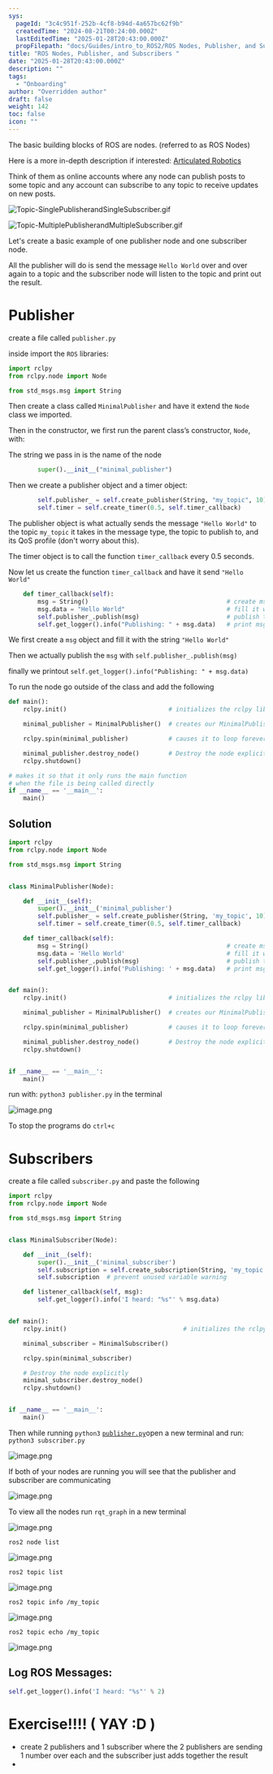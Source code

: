 ```yaml
---
sys:
  pageId: "3c4c951f-252b-4cf8-b94d-4a657bc62f9b"
  createdTime: "2024-08-21T00:24:00.000Z"
  lastEditedTime: "2025-01-28T20:43:00.000Z"
  propFilepath: "docs/Guides/intro_to_ROS2/ROS Nodes, Publisher, and Subscribers .md"
title: "ROS Nodes, Publisher, and Subscribers "
date: "2025-01-28T20:43:00.000Z"
description: ""
tags:
  - "Onboarding"
author: "Overridden author"
draft: false
weight: 142
toc: false
icon: ""
---
```


The basic building blocks of ROS are nodes. (referred to as ROS Nodes)

Here is a more in-depth description if interested: [Articulated Robotics](https://articulatedrobotics.xyz/tutorials/ready-for-ros/ros-overview#2-nodes)

Think of them as online accounts where any node can publish posts to some topic and any account can subscribe to any topic to receive updates on new posts.

![Topic-SinglePublisherandSingleSubscriber.gif](https://docs.ros.org/en/humble/_images/Topic-SinglePublisherandSingleSubscriber.gif)

![Topic-MultiplePublisherandMultipleSubscriber.gif](https://docs.ros.org/en/humble/_images/Topic-MultiplePublisherandMultipleSubscriber.gif)

Let's create a basic example of one publisher node and one subscriber node.

All the publisher will do is send the message `Hello World` over and over again to a topic and the subscriber node will listen to the topic and print out the result.

# Publisher

create a file called `publisher.py` 

inside import the `ROS` libraries:

```python
import rclpy
from rclpy.node import Node

from std_msgs.msg import String
```

Then create a class called `MinimalPublisher` and have it extend the `Node` class we imported.

Then in the constructor, we first run the parent class’s constructor, `Node`, with:

The string we pass in is the name of the node

```python
        super().__init__("minimal_publisher")
```

Then we create a publisher object and a timer object:

```python
        self.publisher_ = self.create_publisher(String, "my_topic", 10)
        self.timer = self.create_timer(0.5, self.timer_callback)
```

The publisher object is what actually sends the message `"Hello World"` to the topic `my_topic` it takes in the message type, the topic to publish to, and its QoS profile (don't worry about this).

The timer object is to call the function `timer_callback` every 0.5 seconds.

Now let us create the function `timer_callback` and have it send `"Hello World"`

```python
    def timer_callback(self):
        msg = String()                                      # create msg object
        msg.data = "Hello World"                            # fill it with data
        self.publisher_.publish(msg)                        # publish the message
        self.get_logger().info("Publishing: " + msg.data)   # print msg
```

We first create a `msg` object and fill it with the string `"Hello World"`

Then we actually publish the `msg` with `self.publisher_.publish(msg)`

finally we printout `self.get_logger().info("Publishing: " + msg.data)`

To run the node go outside of the class and add the following

```python
def main():
    rclpy.init()                            # initializes the rclpy library

    minimal_publisher = MinimalPublisher()  # creates our MinimalPublisher object

    rclpy.spin(minimal_publisher)           # causes it to loop forever

    minimal_publisher.destroy_node()        # Destroy the node explicitly
    rclpy.shutdown()

# makes it so that it only runs the main function
# when the file is being called directly
if __name__ == '__main__': 
    main()
```

## Solution

```python
import rclpy
from rclpy.node import Node

from std_msgs.msg import String


class MinimalPublisher(Node):

    def __init__(self):
        super().__init__('minimal_publisher')
        self.publisher_ = self.create_publisher(String, 'my_topic', 10)
        self.timer = self.create_timer(0.5, self.timer_callback)

    def timer_callback(self):
        msg = String()                                      # create msg object
        msg.data = 'Hello World'                            # fill it with data
        self.publisher_.publish(msg)                        # publish the message
        self.get_logger().info('Publishing: ' + msg.data)   # print msg


def main():
    rclpy.init()                            # initializes the rclpy library

    minimal_publisher = MinimalPublisher()  # creates our MinimalPublisher object

    rclpy.spin(minimal_publisher)           # causes it to loop forever

    minimal_publisher.destroy_node()        # Destroy the node explicitly
    rclpy.shutdown()


if __name__ == '__main__':
    main()
```

run with: `python3 publisher.py` in the terminal

![image.png](https://prod-files-secure.s3.us-west-2.amazonaws.com/d518164a-d88e-44d1-a4ee-3adb3bd8bce0/9214accb-ad5b-44f1-a31c-b3167c59138b/image.png?X-Amz-Algorithm=AWS4-HMAC-SHA256&X-Amz-Content-Sha256=UNSIGNED-PAYLOAD&X-Amz-Credential=ASIAZI2LB466WE2G77BE%2F20250515%2Fus-west-2%2Fs3%2Faws4_request&X-Amz-Date=20250515T041218Z&X-Amz-Expires=3600&X-Amz-Security-Token=IQoJb3JpZ2luX2VjEGwaCXVzLXdlc3QtMiJGMEQCIF3QxpwhEQDd0I3tHtzpqJKFvLPwTLn%2FktRuX51usNZDAiBgBk7WGeiKaBf0IDB%2FqDTDb52LTbJmhfSjFmokd0CHvir%2FAwglEAAaDDYzNzQyMzE4MzgwNSIMOcrbf0I%2FtTG%2FLV9xKtwDDInBkUb6ZJYEIuwvRLfpPgF9sgP5%2F9Ub96w4vm4ozVLbtjp%2BqbAXKRiSkzn8V9H5mCSRKAN5HjxpOHI9tfgVkWnn9dRLwF%2B7TiqBQ12huHkvoqIU1%2FAeyDeVNBAxDfMiLK5TxXHClph%2FqFejbTpBtprCPmZu8dVpRSA29Qa4LIEIzu7yC3dAyE6qgHYaIhfWF8bvS%2F8cwInwG3Lcrd17l0rvGna6zGt2MB3VmzKWvDAukuoqHIDcqLXURNI2bJkDaL%2B72A1P%2FMTLcMelzIlF6W2tfQFSwveOje0Gy%2BYudSKivLa64N82gQZKEVYGWTp0uPbAWO3UoFmBLglLvwSHdTB3ST9pP1GTQxnrbv52YeSJbGE6xA3IU%2BEa7cWNB7JJ0Z4%2FC7gG51oFhO4Vn9zLvTY4Kt1i1DeUB%2BbvkBYLCiYrkoILko1pl6M1%2BYYbollqslpAzgYladDqyVCtmCvWKL53Pl8vPGGABhOK6TEreMluM4OmfAKl0M5azNbMVd3A6aGMFJ9d5x4vxb3mjKm5RRehhkEBLnt%2BFM288Q591UtFTm5gTN47vJ1CfHr5aRY7ZFTOdN8p0lDvCDCbV8j31kBpYA9sWNp8W6R2tqeUw0ND42rdXJ7n9wFzTQIw%2FtGVwQY6pgHVB7XQEFmcHP123Vh6bmoTY9Oyw3JSjNhS%2Bu3bgxeHSnfyxz%2FSh0Q7Qwm1oRHogIDb6iA4V16cbQ8A3%2BQjrANcDxqYbukGo%2BCSl%2FHeKeEm0zVoC0xeNTenn%2BCoW6KiNQkPmMuYXHlhgMnYQlHZ%2B1nDgTF9aHm%2FLyqs9PwyG3Z3HnPad2%2BXLAzouLsJ5wx9JOS8V56DnpAVthQqmMyZvPl3ybGPsn3v&X-Amz-Signature=bc3ecaeb28cc98720b895ec38fdace4cbe73738c4de164cbf0c8cb516f18cee3&X-Amz-SignedHeaders=host&x-id=GetObject)

To stop the programs do `ctrl+c`

# Subscribers

create a file called `subscriber.py` and paste the following

```python
import rclpy
from rclpy.node import Node

from std_msgs.msg import String


class MinimalSubscriber(Node):

    def __init__(self):
        super().__init__('minimal_subscriber')
        self.subscription = self.create_subscription(String, 'my_topic', self.listener_callback, 10)
        self.subscription  # prevent unused variable warning

    def listener_callback(self, msg):
        self.get_logger().info('I heard: "%s"' % msg.data)


def main():
    rclpy.init()                                # initializes the rclpy library

    minimal_subscriber = MinimalSubscriber()

    rclpy.spin(minimal_subscriber)

    # Destroy the node explicitly
    minimal_subscriber.destroy_node()
    rclpy.shutdown()


if __name__ == '__main__':
    main()
```

Then while running `python3` [`publisher.py`](http://publisher.py/)open a new terminal and run: `python3 subscriber.py` 

![image.png](https://prod-files-secure.s3.us-west-2.amazonaws.com/d518164a-d88e-44d1-a4ee-3adb3bd8bce0/611fccf2-c738-4dbd-94e9-98f209092866/image.png?X-Amz-Algorithm=AWS4-HMAC-SHA256&X-Amz-Content-Sha256=UNSIGNED-PAYLOAD&X-Amz-Credential=ASIAZI2LB466WE2G77BE%2F20250515%2Fus-west-2%2Fs3%2Faws4_request&X-Amz-Date=20250515T041218Z&X-Amz-Expires=3600&X-Amz-Security-Token=IQoJb3JpZ2luX2VjEGwaCXVzLXdlc3QtMiJGMEQCIF3QxpwhEQDd0I3tHtzpqJKFvLPwTLn%2FktRuX51usNZDAiBgBk7WGeiKaBf0IDB%2FqDTDb52LTbJmhfSjFmokd0CHvir%2FAwglEAAaDDYzNzQyMzE4MzgwNSIMOcrbf0I%2FtTG%2FLV9xKtwDDInBkUb6ZJYEIuwvRLfpPgF9sgP5%2F9Ub96w4vm4ozVLbtjp%2BqbAXKRiSkzn8V9H5mCSRKAN5HjxpOHI9tfgVkWnn9dRLwF%2B7TiqBQ12huHkvoqIU1%2FAeyDeVNBAxDfMiLK5TxXHClph%2FqFejbTpBtprCPmZu8dVpRSA29Qa4LIEIzu7yC3dAyE6qgHYaIhfWF8bvS%2F8cwInwG3Lcrd17l0rvGna6zGt2MB3VmzKWvDAukuoqHIDcqLXURNI2bJkDaL%2B72A1P%2FMTLcMelzIlF6W2tfQFSwveOje0Gy%2BYudSKivLa64N82gQZKEVYGWTp0uPbAWO3UoFmBLglLvwSHdTB3ST9pP1GTQxnrbv52YeSJbGE6xA3IU%2BEa7cWNB7JJ0Z4%2FC7gG51oFhO4Vn9zLvTY4Kt1i1DeUB%2BbvkBYLCiYrkoILko1pl6M1%2BYYbollqslpAzgYladDqyVCtmCvWKL53Pl8vPGGABhOK6TEreMluM4OmfAKl0M5azNbMVd3A6aGMFJ9d5x4vxb3mjKm5RRehhkEBLnt%2BFM288Q591UtFTm5gTN47vJ1CfHr5aRY7ZFTOdN8p0lDvCDCbV8j31kBpYA9sWNp8W6R2tqeUw0ND42rdXJ7n9wFzTQIw%2FtGVwQY6pgHVB7XQEFmcHP123Vh6bmoTY9Oyw3JSjNhS%2Bu3bgxeHSnfyxz%2FSh0Q7Qwm1oRHogIDb6iA4V16cbQ8A3%2BQjrANcDxqYbukGo%2BCSl%2FHeKeEm0zVoC0xeNTenn%2BCoW6KiNQkPmMuYXHlhgMnYQlHZ%2B1nDgTF9aHm%2FLyqs9PwyG3Z3HnPad2%2BXLAzouLsJ5wx9JOS8V56DnpAVthQqmMyZvPl3ybGPsn3v&X-Amz-Signature=4f9f31d85f402e1435d6e1db0e7d97750c194659ac7894f29280444592dc9a37&X-Amz-SignedHeaders=host&x-id=GetObject)

If both of your nodes are running you will see that the publisher and subscriber are communicating

![image.png](https://prod-files-secure.s3.us-west-2.amazonaws.com/d518164a-d88e-44d1-a4ee-3adb3bd8bce0/eea428b5-1cf0-43bb-a30b-81cbaf6c5c78/image.png?X-Amz-Algorithm=AWS4-HMAC-SHA256&X-Amz-Content-Sha256=UNSIGNED-PAYLOAD&X-Amz-Credential=ASIAZI2LB466WE2G77BE%2F20250515%2Fus-west-2%2Fs3%2Faws4_request&X-Amz-Date=20250515T041218Z&X-Amz-Expires=3600&X-Amz-Security-Token=IQoJb3JpZ2luX2VjEGwaCXVzLXdlc3QtMiJGMEQCIF3QxpwhEQDd0I3tHtzpqJKFvLPwTLn%2FktRuX51usNZDAiBgBk7WGeiKaBf0IDB%2FqDTDb52LTbJmhfSjFmokd0CHvir%2FAwglEAAaDDYzNzQyMzE4MzgwNSIMOcrbf0I%2FtTG%2FLV9xKtwDDInBkUb6ZJYEIuwvRLfpPgF9sgP5%2F9Ub96w4vm4ozVLbtjp%2BqbAXKRiSkzn8V9H5mCSRKAN5HjxpOHI9tfgVkWnn9dRLwF%2B7TiqBQ12huHkvoqIU1%2FAeyDeVNBAxDfMiLK5TxXHClph%2FqFejbTpBtprCPmZu8dVpRSA29Qa4LIEIzu7yC3dAyE6qgHYaIhfWF8bvS%2F8cwInwG3Lcrd17l0rvGna6zGt2MB3VmzKWvDAukuoqHIDcqLXURNI2bJkDaL%2B72A1P%2FMTLcMelzIlF6W2tfQFSwveOje0Gy%2BYudSKivLa64N82gQZKEVYGWTp0uPbAWO3UoFmBLglLvwSHdTB3ST9pP1GTQxnrbv52YeSJbGE6xA3IU%2BEa7cWNB7JJ0Z4%2FC7gG51oFhO4Vn9zLvTY4Kt1i1DeUB%2BbvkBYLCiYrkoILko1pl6M1%2BYYbollqslpAzgYladDqyVCtmCvWKL53Pl8vPGGABhOK6TEreMluM4OmfAKl0M5azNbMVd3A6aGMFJ9d5x4vxb3mjKm5RRehhkEBLnt%2BFM288Q591UtFTm5gTN47vJ1CfHr5aRY7ZFTOdN8p0lDvCDCbV8j31kBpYA9sWNp8W6R2tqeUw0ND42rdXJ7n9wFzTQIw%2FtGVwQY6pgHVB7XQEFmcHP123Vh6bmoTY9Oyw3JSjNhS%2Bu3bgxeHSnfyxz%2FSh0Q7Qwm1oRHogIDb6iA4V16cbQ8A3%2BQjrANcDxqYbukGo%2BCSl%2FHeKeEm0zVoC0xeNTenn%2BCoW6KiNQkPmMuYXHlhgMnYQlHZ%2B1nDgTF9aHm%2FLyqs9PwyG3Z3HnPad2%2BXLAzouLsJ5wx9JOS8V56DnpAVthQqmMyZvPl3ybGPsn3v&X-Amz-Signature=dd612bf52c0706f4851293779be9d1955ca89b6ed2b1bd5577475a0479093ee0&X-Amz-SignedHeaders=host&x-id=GetObject)

To view all the nodes run `rqt_graph` in a new terminal

![image.png](https://prod-files-secure.s3.us-west-2.amazonaws.com/d518164a-d88e-44d1-a4ee-3adb3bd8bce0/1d98e964-4318-4d62-b5c4-8c8f78368598/image.png?X-Amz-Algorithm=AWS4-HMAC-SHA256&X-Amz-Content-Sha256=UNSIGNED-PAYLOAD&X-Amz-Credential=ASIAZI2LB466WE2G77BE%2F20250515%2Fus-west-2%2Fs3%2Faws4_request&X-Amz-Date=20250515T041218Z&X-Amz-Expires=3600&X-Amz-Security-Token=IQoJb3JpZ2luX2VjEGwaCXVzLXdlc3QtMiJGMEQCIF3QxpwhEQDd0I3tHtzpqJKFvLPwTLn%2FktRuX51usNZDAiBgBk7WGeiKaBf0IDB%2FqDTDb52LTbJmhfSjFmokd0CHvir%2FAwglEAAaDDYzNzQyMzE4MzgwNSIMOcrbf0I%2FtTG%2FLV9xKtwDDInBkUb6ZJYEIuwvRLfpPgF9sgP5%2F9Ub96w4vm4ozVLbtjp%2BqbAXKRiSkzn8V9H5mCSRKAN5HjxpOHI9tfgVkWnn9dRLwF%2B7TiqBQ12huHkvoqIU1%2FAeyDeVNBAxDfMiLK5TxXHClph%2FqFejbTpBtprCPmZu8dVpRSA29Qa4LIEIzu7yC3dAyE6qgHYaIhfWF8bvS%2F8cwInwG3Lcrd17l0rvGna6zGt2MB3VmzKWvDAukuoqHIDcqLXURNI2bJkDaL%2B72A1P%2FMTLcMelzIlF6W2tfQFSwveOje0Gy%2BYudSKivLa64N82gQZKEVYGWTp0uPbAWO3UoFmBLglLvwSHdTB3ST9pP1GTQxnrbv52YeSJbGE6xA3IU%2BEa7cWNB7JJ0Z4%2FC7gG51oFhO4Vn9zLvTY4Kt1i1DeUB%2BbvkBYLCiYrkoILko1pl6M1%2BYYbollqslpAzgYladDqyVCtmCvWKL53Pl8vPGGABhOK6TEreMluM4OmfAKl0M5azNbMVd3A6aGMFJ9d5x4vxb3mjKm5RRehhkEBLnt%2BFM288Q591UtFTm5gTN47vJ1CfHr5aRY7ZFTOdN8p0lDvCDCbV8j31kBpYA9sWNp8W6R2tqeUw0ND42rdXJ7n9wFzTQIw%2FtGVwQY6pgHVB7XQEFmcHP123Vh6bmoTY9Oyw3JSjNhS%2Bu3bgxeHSnfyxz%2FSh0Q7Qwm1oRHogIDb6iA4V16cbQ8A3%2BQjrANcDxqYbukGo%2BCSl%2FHeKeEm0zVoC0xeNTenn%2BCoW6KiNQkPmMuYXHlhgMnYQlHZ%2B1nDgTF9aHm%2FLyqs9PwyG3Z3HnPad2%2BXLAzouLsJ5wx9JOS8V56DnpAVthQqmMyZvPl3ybGPsn3v&X-Amz-Signature=10b6e7f9460f3b83bf9698e19c01c4ad15be42e1a6e474c213942be241bf0b0c&X-Amz-SignedHeaders=host&x-id=GetObject)

`ros2 node list`

![image.png](https://prod-files-secure.s3.us-west-2.amazonaws.com/d518164a-d88e-44d1-a4ee-3adb3bd8bce0/680ac8cf-e6d9-4164-9ece-5b9a6fccffee/image.png?X-Amz-Algorithm=AWS4-HMAC-SHA256&X-Amz-Content-Sha256=UNSIGNED-PAYLOAD&X-Amz-Credential=ASIAZI2LB466WE2G77BE%2F20250515%2Fus-west-2%2Fs3%2Faws4_request&X-Amz-Date=20250515T041218Z&X-Amz-Expires=3600&X-Amz-Security-Token=IQoJb3JpZ2luX2VjEGwaCXVzLXdlc3QtMiJGMEQCIF3QxpwhEQDd0I3tHtzpqJKFvLPwTLn%2FktRuX51usNZDAiBgBk7WGeiKaBf0IDB%2FqDTDb52LTbJmhfSjFmokd0CHvir%2FAwglEAAaDDYzNzQyMzE4MzgwNSIMOcrbf0I%2FtTG%2FLV9xKtwDDInBkUb6ZJYEIuwvRLfpPgF9sgP5%2F9Ub96w4vm4ozVLbtjp%2BqbAXKRiSkzn8V9H5mCSRKAN5HjxpOHI9tfgVkWnn9dRLwF%2B7TiqBQ12huHkvoqIU1%2FAeyDeVNBAxDfMiLK5TxXHClph%2FqFejbTpBtprCPmZu8dVpRSA29Qa4LIEIzu7yC3dAyE6qgHYaIhfWF8bvS%2F8cwInwG3Lcrd17l0rvGna6zGt2MB3VmzKWvDAukuoqHIDcqLXURNI2bJkDaL%2B72A1P%2FMTLcMelzIlF6W2tfQFSwveOje0Gy%2BYudSKivLa64N82gQZKEVYGWTp0uPbAWO3UoFmBLglLvwSHdTB3ST9pP1GTQxnrbv52YeSJbGE6xA3IU%2BEa7cWNB7JJ0Z4%2FC7gG51oFhO4Vn9zLvTY4Kt1i1DeUB%2BbvkBYLCiYrkoILko1pl6M1%2BYYbollqslpAzgYladDqyVCtmCvWKL53Pl8vPGGABhOK6TEreMluM4OmfAKl0M5azNbMVd3A6aGMFJ9d5x4vxb3mjKm5RRehhkEBLnt%2BFM288Q591UtFTm5gTN47vJ1CfHr5aRY7ZFTOdN8p0lDvCDCbV8j31kBpYA9sWNp8W6R2tqeUw0ND42rdXJ7n9wFzTQIw%2FtGVwQY6pgHVB7XQEFmcHP123Vh6bmoTY9Oyw3JSjNhS%2Bu3bgxeHSnfyxz%2FSh0Q7Qwm1oRHogIDb6iA4V16cbQ8A3%2BQjrANcDxqYbukGo%2BCSl%2FHeKeEm0zVoC0xeNTenn%2BCoW6KiNQkPmMuYXHlhgMnYQlHZ%2B1nDgTF9aHm%2FLyqs9PwyG3Z3HnPad2%2BXLAzouLsJ5wx9JOS8V56DnpAVthQqmMyZvPl3ybGPsn3v&X-Amz-Signature=550cec3fb4bf4e00c40aa75426370f4e2de9f0fb7d11114bdfdf030684a410e5&X-Amz-SignedHeaders=host&x-id=GetObject)

`ros2 topic list`

![image.png](https://prod-files-secure.s3.us-west-2.amazonaws.com/d518164a-d88e-44d1-a4ee-3adb3bd8bce0/eee2ebe1-27ef-4a4a-96fb-2ca54126fb29/image.png?X-Amz-Algorithm=AWS4-HMAC-SHA256&X-Amz-Content-Sha256=UNSIGNED-PAYLOAD&X-Amz-Credential=ASIAZI2LB466WE2G77BE%2F20250515%2Fus-west-2%2Fs3%2Faws4_request&X-Amz-Date=20250515T041218Z&X-Amz-Expires=3600&X-Amz-Security-Token=IQoJb3JpZ2luX2VjEGwaCXVzLXdlc3QtMiJGMEQCIF3QxpwhEQDd0I3tHtzpqJKFvLPwTLn%2FktRuX51usNZDAiBgBk7WGeiKaBf0IDB%2FqDTDb52LTbJmhfSjFmokd0CHvir%2FAwglEAAaDDYzNzQyMzE4MzgwNSIMOcrbf0I%2FtTG%2FLV9xKtwDDInBkUb6ZJYEIuwvRLfpPgF9sgP5%2F9Ub96w4vm4ozVLbtjp%2BqbAXKRiSkzn8V9H5mCSRKAN5HjxpOHI9tfgVkWnn9dRLwF%2B7TiqBQ12huHkvoqIU1%2FAeyDeVNBAxDfMiLK5TxXHClph%2FqFejbTpBtprCPmZu8dVpRSA29Qa4LIEIzu7yC3dAyE6qgHYaIhfWF8bvS%2F8cwInwG3Lcrd17l0rvGna6zGt2MB3VmzKWvDAukuoqHIDcqLXURNI2bJkDaL%2B72A1P%2FMTLcMelzIlF6W2tfQFSwveOje0Gy%2BYudSKivLa64N82gQZKEVYGWTp0uPbAWO3UoFmBLglLvwSHdTB3ST9pP1GTQxnrbv52YeSJbGE6xA3IU%2BEa7cWNB7JJ0Z4%2FC7gG51oFhO4Vn9zLvTY4Kt1i1DeUB%2BbvkBYLCiYrkoILko1pl6M1%2BYYbollqslpAzgYladDqyVCtmCvWKL53Pl8vPGGABhOK6TEreMluM4OmfAKl0M5azNbMVd3A6aGMFJ9d5x4vxb3mjKm5RRehhkEBLnt%2BFM288Q591UtFTm5gTN47vJ1CfHr5aRY7ZFTOdN8p0lDvCDCbV8j31kBpYA9sWNp8W6R2tqeUw0ND42rdXJ7n9wFzTQIw%2FtGVwQY6pgHVB7XQEFmcHP123Vh6bmoTY9Oyw3JSjNhS%2Bu3bgxeHSnfyxz%2FSh0Q7Qwm1oRHogIDb6iA4V16cbQ8A3%2BQjrANcDxqYbukGo%2BCSl%2FHeKeEm0zVoC0xeNTenn%2BCoW6KiNQkPmMuYXHlhgMnYQlHZ%2B1nDgTF9aHm%2FLyqs9PwyG3Z3HnPad2%2BXLAzouLsJ5wx9JOS8V56DnpAVthQqmMyZvPl3ybGPsn3v&X-Amz-Signature=948f61f1589663091177ddaa040feaf7da1ccd5331fc0e4b8d40427c23db888a&X-Amz-SignedHeaders=host&x-id=GetObject)

`ros2 topic info /my_topic`

![image.png](https://prod-files-secure.s3.us-west-2.amazonaws.com/d518164a-d88e-44d1-a4ee-3adb3bd8bce0/6288ef12-cb9e-406f-b9eb-65feed3a9011/image.png?X-Amz-Algorithm=AWS4-HMAC-SHA256&X-Amz-Content-Sha256=UNSIGNED-PAYLOAD&X-Amz-Credential=ASIAZI2LB466WE2G77BE%2F20250515%2Fus-west-2%2Fs3%2Faws4_request&X-Amz-Date=20250515T041218Z&X-Amz-Expires=3600&X-Amz-Security-Token=IQoJb3JpZ2luX2VjEGwaCXVzLXdlc3QtMiJGMEQCIF3QxpwhEQDd0I3tHtzpqJKFvLPwTLn%2FktRuX51usNZDAiBgBk7WGeiKaBf0IDB%2FqDTDb52LTbJmhfSjFmokd0CHvir%2FAwglEAAaDDYzNzQyMzE4MzgwNSIMOcrbf0I%2FtTG%2FLV9xKtwDDInBkUb6ZJYEIuwvRLfpPgF9sgP5%2F9Ub96w4vm4ozVLbtjp%2BqbAXKRiSkzn8V9H5mCSRKAN5HjxpOHI9tfgVkWnn9dRLwF%2B7TiqBQ12huHkvoqIU1%2FAeyDeVNBAxDfMiLK5TxXHClph%2FqFejbTpBtprCPmZu8dVpRSA29Qa4LIEIzu7yC3dAyE6qgHYaIhfWF8bvS%2F8cwInwG3Lcrd17l0rvGna6zGt2MB3VmzKWvDAukuoqHIDcqLXURNI2bJkDaL%2B72A1P%2FMTLcMelzIlF6W2tfQFSwveOje0Gy%2BYudSKivLa64N82gQZKEVYGWTp0uPbAWO3UoFmBLglLvwSHdTB3ST9pP1GTQxnrbv52YeSJbGE6xA3IU%2BEa7cWNB7JJ0Z4%2FC7gG51oFhO4Vn9zLvTY4Kt1i1DeUB%2BbvkBYLCiYrkoILko1pl6M1%2BYYbollqslpAzgYladDqyVCtmCvWKL53Pl8vPGGABhOK6TEreMluM4OmfAKl0M5azNbMVd3A6aGMFJ9d5x4vxb3mjKm5RRehhkEBLnt%2BFM288Q591UtFTm5gTN47vJ1CfHr5aRY7ZFTOdN8p0lDvCDCbV8j31kBpYA9sWNp8W6R2tqeUw0ND42rdXJ7n9wFzTQIw%2FtGVwQY6pgHVB7XQEFmcHP123Vh6bmoTY9Oyw3JSjNhS%2Bu3bgxeHSnfyxz%2FSh0Q7Qwm1oRHogIDb6iA4V16cbQ8A3%2BQjrANcDxqYbukGo%2BCSl%2FHeKeEm0zVoC0xeNTenn%2BCoW6KiNQkPmMuYXHlhgMnYQlHZ%2B1nDgTF9aHm%2FLyqs9PwyG3Z3HnPad2%2BXLAzouLsJ5wx9JOS8V56DnpAVthQqmMyZvPl3ybGPsn3v&X-Amz-Signature=1702102bf4aba0bf987d7fb140a9b7a17f10117a6082495afde824f9eda9a14c&X-Amz-SignedHeaders=host&x-id=GetObject)

`ros2 topic echo /my_topic`

![image.png](https://prod-files-secure.s3.us-west-2.amazonaws.com/d518164a-d88e-44d1-a4ee-3adb3bd8bce0/0a6fcb4d-422d-4a6c-a803-749ef4adf2c6/image.png?X-Amz-Algorithm=AWS4-HMAC-SHA256&X-Amz-Content-Sha256=UNSIGNED-PAYLOAD&X-Amz-Credential=ASIAZI2LB466WE2G77BE%2F20250515%2Fus-west-2%2Fs3%2Faws4_request&X-Amz-Date=20250515T041218Z&X-Amz-Expires=3600&X-Amz-Security-Token=IQoJb3JpZ2luX2VjEGwaCXVzLXdlc3QtMiJGMEQCIF3QxpwhEQDd0I3tHtzpqJKFvLPwTLn%2FktRuX51usNZDAiBgBk7WGeiKaBf0IDB%2FqDTDb52LTbJmhfSjFmokd0CHvir%2FAwglEAAaDDYzNzQyMzE4MzgwNSIMOcrbf0I%2FtTG%2FLV9xKtwDDInBkUb6ZJYEIuwvRLfpPgF9sgP5%2F9Ub96w4vm4ozVLbtjp%2BqbAXKRiSkzn8V9H5mCSRKAN5HjxpOHI9tfgVkWnn9dRLwF%2B7TiqBQ12huHkvoqIU1%2FAeyDeVNBAxDfMiLK5TxXHClph%2FqFejbTpBtprCPmZu8dVpRSA29Qa4LIEIzu7yC3dAyE6qgHYaIhfWF8bvS%2F8cwInwG3Lcrd17l0rvGna6zGt2MB3VmzKWvDAukuoqHIDcqLXURNI2bJkDaL%2B72A1P%2FMTLcMelzIlF6W2tfQFSwveOje0Gy%2BYudSKivLa64N82gQZKEVYGWTp0uPbAWO3UoFmBLglLvwSHdTB3ST9pP1GTQxnrbv52YeSJbGE6xA3IU%2BEa7cWNB7JJ0Z4%2FC7gG51oFhO4Vn9zLvTY4Kt1i1DeUB%2BbvkBYLCiYrkoILko1pl6M1%2BYYbollqslpAzgYladDqyVCtmCvWKL53Pl8vPGGABhOK6TEreMluM4OmfAKl0M5azNbMVd3A6aGMFJ9d5x4vxb3mjKm5RRehhkEBLnt%2BFM288Q591UtFTm5gTN47vJ1CfHr5aRY7ZFTOdN8p0lDvCDCbV8j31kBpYA9sWNp8W6R2tqeUw0ND42rdXJ7n9wFzTQIw%2FtGVwQY6pgHVB7XQEFmcHP123Vh6bmoTY9Oyw3JSjNhS%2Bu3bgxeHSnfyxz%2FSh0Q7Qwm1oRHogIDb6iA4V16cbQ8A3%2BQjrANcDxqYbukGo%2BCSl%2FHeKeEm0zVoC0xeNTenn%2BCoW6KiNQkPmMuYXHlhgMnYQlHZ%2B1nDgTF9aHm%2FLyqs9PwyG3Z3HnPad2%2BXLAzouLsJ5wx9JOS8V56DnpAVthQqmMyZvPl3ybGPsn3v&X-Amz-Signature=3ba5f85de80de2785d7d818f90b2fabd842bc4f2f6f94be0f23f50c75dbbaa4c&X-Amz-SignedHeaders=host&x-id=GetObject)

## Log ROS Messages:

```python
self.get_logger().info('I heard: "%s"' % 2)
```

# Exercise!!!! ( YAY :D )

- create 2 publishers and 1 subscriber where the 2 publishers are sending 1 number over each and the subscriber just adds together the result
- 
